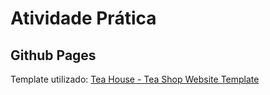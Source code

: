 # Atividade Prática

## Github Pages

Template utilizado: [Tea House - Tea Shop Website Template](https://htmlcodex.com/tea-shop-website-template)
